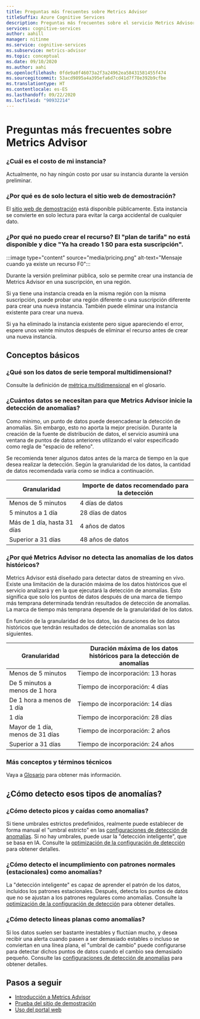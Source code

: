 ```yaml
---
title: Preguntas más frecuentes sobre Metrics Advisor
titleSuffix: Azure Cognitive Services
description: Preguntas más frecuentes sobre el servicio Metrics Advisor.
services: cognitive-services
author: aahill
manager: nitinme
ms.service: cognitive-services
ms.subservice: metrics-advisor
ms.topic: conceptual
ms.date: 09/10/2020
ms.author: aahi
ms.openlocfilehash: 0fde9a0f46073a2f3a24962ea58431581455f474
ms.sourcegitcommit: 53acd9895a4a395efa6d7cd41d7f78e392b9cfbe
ms.translationtype: HT
ms.contentlocale: es-ES
ms.lasthandoff: 09/22/2020
ms.locfileid: "90932214"
---
```

# <a name="metrics-advisor-frequently-asked-questions"></a>Preguntas más frecuentes sobre Metrics Advisor

### <a name="what-is-the-cost-of-my-instance"></a>¿Cuál es el costo de mi instancia?

Actualmente, no hay ningún costo por usar su instancia durante la versión preliminar.

### <a name="why-is-the-demo-website-readonly"></a>¿Por qué es de solo lectura el sitio web de demostración?

El [sitio web de demostración](https://anomaly-detector.azurewebsites.net/) está disponible públicamente. Esta instancia se convierte en solo lectura para evitar la carga accidental de cualquier dato.

### <a name="why-cant-i-create-the-resource-the-pricing-tier-is-unavailable-and-it-says-you-have-already-created-1-s0-for-this-subscription"></a>¿Por qué no puedo crear el recurso? El "plan de tarifa" no está disponible y dice "Ya ha creado 1 S0 para esta suscripción".

:::image type="content" source="media/pricing.png" alt-text="Mensaje cuando ya existe un recurso F0":::

Durante la versión preliminar pública, solo se permite crear una instancia de Metrics Advisor en una suscripción, en una región.

Si ya tiene una instancia creada en la misma región con la misma suscripción, puede probar una región diferente o una suscripción diferente para crear una nueva instancia. También puede eliminar una instancia existente para crear una nueva.

Si ya ha eliminado la instancia existente pero sigue apareciendo el error, espere unos veinte minutos después de eliminar el recurso antes de crear una nueva instancia.

## <a name="basic-concepts"></a>Conceptos básicos

### <a name="what-is-multi-dimensional-time-series-data"></a>¿Qué son los datos de serie temporal multidimensional?

Consulte la definición de [métrica multidimensional](glossary.md#multi-dimensional-metric) en el glosario.

### <a name="how-much-data-is-needed-for-metrics-advisor-to-start-anomaly-detection"></a>¿Cuántos datos se necesitan para que Metrics Advisor inicie la detección de anomalías?

Como mínimo, un punto de datos puede desencadenar la detección de anomalías. Sin embargo, esto no aporta la mejor precisión. Durante la creación de la fuente de distribución de datos, el servicio asumirá una ventana de puntos de datos anteriores utilizando el valor especificado como regla de "espacio de relleno".

Se recomienda tener algunos datos antes de la marca de tiempo en la que desea realizar la detección.
Según la granularidad de los datos, la cantidad de datos recomendada varía como se indica a continuación.

| Granularidad | Importe de datos recomendado para la detección |
| ----------- | ------------------------------------- |
| Menos de 5 minutos | 4 días de datos |
| 5 minutos a 1 día | 28 días de datos |
| Más de 1 día, hasta 31 días | 4 años de datos |
| Superior a 31 días | 48 años de datos |

### <a name="why-metrics-advisor-doesnt-detect-anomalies-from-historical-data"></a>¿Por qué Metrics Advisor no detecta las anomalías de los datos históricos?

Metrics Advisor está diseñado para detectar datos de streaming en vivo. Existe una limitación de la duración máxima de los datos históricos que el servicio analizará y en la que ejecutará la detección de anomalías. Esto significa que solo los puntos de datos después de una marca de tiempo más temprana determinada tendrán resultados de detección de anomalías. La marca de tiempo más temprana depende de la granularidad de los datos.

En función de la granularidad de los datos, las duraciones de los datos históricos que tendrán resultados de detección de anomalías son las siguientes.

| Granularidad | Duración máxima de los datos históricos para la detección de anomalías |
| ----------- | ------------------------------------- |
| Menos de 5 minutos | Tiempo de incorporación: 13 horas |
| De 5 minutos a menos de 1 hora | Tiempo de incorporación: 4 días  |
| De 1 hora a menos de 1 día | Tiempo de incorporación: 14 días  |
| 1 día | Tiempo de incorporación: 28 días  |
| Mayor de 1 día, menos de 31 días | Tiempo de incorporación: 2 años  |
| Superior a 31 días | Tiempo de incorporación: 24 años   |

### <a name="more-concepts-and-technical-terms"></a>Más conceptos y términos técnicos

Vaya a [Glosario](glossary.md) para obtener más información.

## <a name="how-do-i-detect-such-kinds-of-anomalies"></a>¿Cómo detecto esos tipos de anomalías? 

### <a name="how-do-i-detect-spikes--dips-as-anomalies"></a>¿Cómo detecto picos y caídas como anomalías?

Si tiene umbrales estrictos predefinidos, realmente puede establecer de forma manual el "umbral estricto" en las [configuraciones de detección de anomalías](how-tos/configure-metrics.md#anomaly-detection-methods).
Si no hay umbrales, puede usar la "detección inteligente", que se basa en IA. Consulte la [optimización de la configuración de detección](how-tos/configure-metrics.md#tune-the-detecting-configuration) para obtener detalles.

### <a name="how-do-i-detect-inconformity-with-regular-seasonal-patterns-as-anomalies"></a>¿Cómo detecto el incumplimiento con patrones normales (estacionales) como anomalías?

La "detección inteligente" es capaz de aprender el patrón de los datos, incluidos los patrones estacionales. Después, detecta los puntos de datos que no se ajustan a los patrones regulares como anomalías. Consulte la [optimización de la configuración de detección](how-tos/configure-metrics.md#tune-the-detecting-configuration) para obtener detalles.

### <a name="how-do-i-detect-flat-lines-as-anomalies"></a>¿Cómo detecto líneas planas como anomalías?

Si los datos suelen ser bastante inestables y fluctúan mucho, y desea recibir una alerta cuando pasen a ser demasiado estables o incluso se conviertan en una línea plana, el "umbral de cambio" puede configurarse para detectar dichos puntos de datos cuando el cambio sea demasiado pequeño.
Consulte las [configuraciones de detección de anomalías](how-tos/configure-metrics.md#anomaly-detection-methods) para obtener detalles.

## <a name="next-steps"></a>Pasos a seguir
- [Introducción a Metrics Advisor](overview.md)
- [Prueba del sitio de demostración](quickstarts/explore-demo.md)
- [Uso del portal web](quickstarts/web-portal.md)